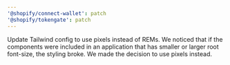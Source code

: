 ```yaml
---
'@shopify/connect-wallet': patch
'@shopify/tokengate': patch
---
```


Update Tailwind config to use pixels instead of REMs. We noticed that if the components were included in an application that has smaller or larger root font-size, the styling broke. We made the decision to use pixels instead.

